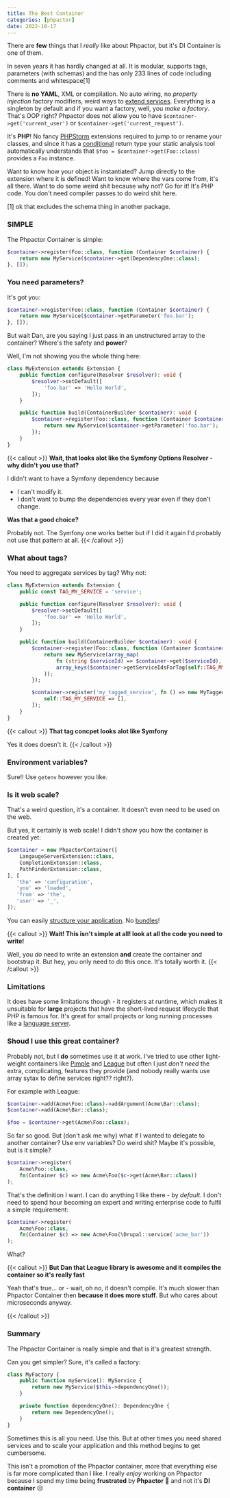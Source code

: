```yaml
--- 
title: The Best Container
categories: [phpactor]
date: 2022-10-17
---
```


There are **few** things that I _really_ like about Phpactor, but it's DI
Container is one of them.

In seven years it has hardly changed at all. It is modular, supports tags,
parameters (with schemas) and the has only 233 lines of code including
comments and whitespace[1]

There is **no YAML**, XML or compilation. No auto wiring, no _property injection_
factory modifiers, weird ways to [extend
services](https://github.com/silexphp/Pimple). Everything is a singleton by
default and if you want a factory, well, you _make a factory_. That's OOP
right? Phpactor does not allow you to have `$container->get('current_user')` or
`$container->get('current_request')`.

It's **PHP**! No fancy [PHPStorm](https://github.com/phpactor/phpactor) extensions required to jump to or rename your classes, and
since it has a [conditional](https://github.com/phpactor/container/blob/master/lib/Container.php#L12) return type your static analysis tool automatically
understands that `$foo = $container->get(Foo::class)` provides a `Foo`
instance.

Want to know how your object is instantiated? Jump directly to the extension
where it is defined! Want to know where the vars come from, it's all there.
Want to do some weird shit because why not? Go for it! It's PHP code. You
don't need compiler passes to do weird shit here.

[1] ok that excludes the schema thing in another
package.

### SIMPLE

The Phpactor Container is simple:

```php
$container->register(Foo::class, function (Container $container) {
    return new MyService($container->get(DependencyOne::class);
}, []);
```

### You need parameters?

It's got you:

```php
$container->register(Foo::class, function (Container $container) {
    return new MyService($container->getParameter('foo.bar');
}, []);
```

But wait Dan, are you saying I just pass in an unstructured array to the container? Where's the safety and **power**?

Well, I'm not showing you the whole thing here:

```php
class MyExtension extends Extension {
    public function configure(Resolver $resolver): void {
        $resolver->setDefault([
            'foo.bar' => 'Hello World',
        ]);
    }

    public function build(ContainerBuilder $container): void {
        $container->register(Foo::class, function (Container $container) {
            return new MyService($container->getParameter('foo.bar');
        });
    }
}
```

{{< callout >}}
**Wait, that looks alot like the Symfony Options Resolver - why didn't you use
that?**

I didn't want to have a Symfony dependency because 

- I can't modify it.
- I don't want to bump the dependencies every year even if they don't change.

**Was that a good choice?**

Probably not. The Symfony one works better but if I did it again I'd probably
not use that pattern at all.
{{< /callout >}}

### What about tags?

You need to aggregate services by tag? Why not:

```php
class MyExtension extends Extension {
    public const TAG_MY_SERVICE = 'service';

    public function configure(Resolver $resolver): void {
        $resolver->setDefault([
            'foo.bar' => 'Hello World',
        ]);
    }

    public function build(ContainerBuilder $container): void {
        $container->register(Foo::class, function (Container $container) {
            return new MyService(array_map(
                fn (string $serviceId) => $container->get($serviceId),
                array_keys($container->getServiceIdsForTag(self::TAG_MY_SERVICE))
            ));
        });

        $container->register('my_tagged_service', fn () => new MyTaggedService(), [
            self::TAG_MY_SERVICE => [],
        ]);
    }
}
```

{{< callout >}}
**That tag concpet looks alot like Symfony**

Yes it does doesn't it.
{{< /callout >}}


### Environment variables?

Sure!! Use `getenv` however you like.

### Is it web scale?

That's a weird question, it's a container. It doesn't even need to be used on
the web.

But yes, it certainly is web scale! I didn't show you how the container is
created yet:

```php
$container = new PhpactorContainer([
    LangaugeServerExtension::class,
    CompletionExtension::class,
    PathFinderExtension::class,
], [
   'the' => 'configuration',
   'you' => 'loaded',
   'from' => 'the',
   'user' => '_',
]);
```

You can easily [structure your
application](https://github.com/phpactor/phpactor/tree/master/lib/Extension). No [bundles](https://symfony.com/doc/current/bundles.html)!

{{< callout >}}
**Wait! This isn't simple at all! look at all the code you need to write!**

Well, you _do_ need to write an extension **and** create the container and
bootstrap it. But hey, you only need to do this once. It's totally worth it.
{{< /callout >}}


### Limitations

It does have some limitations though - it registers at runtime, which makes it
unsuitable for **large** projects that have the short-lived request lifecycle that
PHP is famous for. It's great for small projects or long running processes
like a [language server](https://github.com/phpactor/language-server).

### Shoud I use this great container?

Probably not, but I **do** sometimes use it at work. I've tried to use other
light-weight containers like [Pimple](https://github.com/silexphp/Pimple) and
[League](https://container.thephpleague.com/) but often I just _don't need_
the extra, complicating, features they provide (and nobody really wants use
array sytax to define services right?? right?).

For example with League:

```php
$container->add(Acme\Foo::class)->addArgument(Acme\Bar::class);
$container->add(Acme\Bar::class);

$foo = $container->get(Acme\Foo::class);
```

So far so good. But (don't ask me why) what if I wanted to delegate to another
container? Use env variables? Do weird shit? Maybe it's possible, but is it
simple?

```php
$container->register(
    Acme\Foo::class, 
    fn(Container $c) => new Acme\Foo($c->get(Acme\Bar::class))
);
```

That's the definition I want. I can do anything I like there - by _default_. I
don't need to spend hour becoming an expert and writing enterprise code to
fulfil a simple requirement:

```php
$container->register(
    Acme\Foo::class, 
    fn(Container $c) => new Acme\Foo(\Drupal::service('acme_bar'))
);
```

What?

{{< callout >}}
**But Dan that League library is awesome and it compiles the container so it's really
fast**

Yeah that's true... or - wait, oh no, it doesn't compile. It's much slower
than Phpactor Container then **because it does more stuff**. But who cares about microseconds anyway.

{{< /callout >}}

### Summary

The Phpactor Container is really simple and that is it's greatest strength.

Can you get simpler? Sure, it's called a factory:

```php
class MyFactory {
    public function myService(): MyService {
        return new MyService($this->dependencyOne());
    }

    private function dependencyOne(): DependencyOne {
        return new DependencyOne();
    }
}
```

Sometimes this is all you need. Use this. But at other times you need shared
services and to scale your application and this method begins to get
cumbersome.

This isn't a promotion of the Phpactor container, more that everything else is
far more complicated than I like. I really _enjoy_ working on Phpactor because I spend my
time being **frustrated** by **Phpactor** 🥳 and not it's **DI container** 😥
